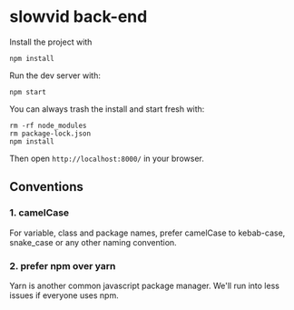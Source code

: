 # slowvid back-end 

Install the project with

```
npm install
```

Run the dev server with:

```
npm start
```

You can always trash the install and start fresh with:

```
rm -rf node_modules
rm package-lock.json
npm install
```

Then open `http://localhost:8000/` in your browser.


## Conventions

### 1. camelCase

For variable, class and package names, prefer camelCase to kebab-case, snake_case or any other naming convention. 


### 2. prefer npm over yarn

Yarn is another common javascript package manager. 
We'll run into less issues if everyone uses npm.

